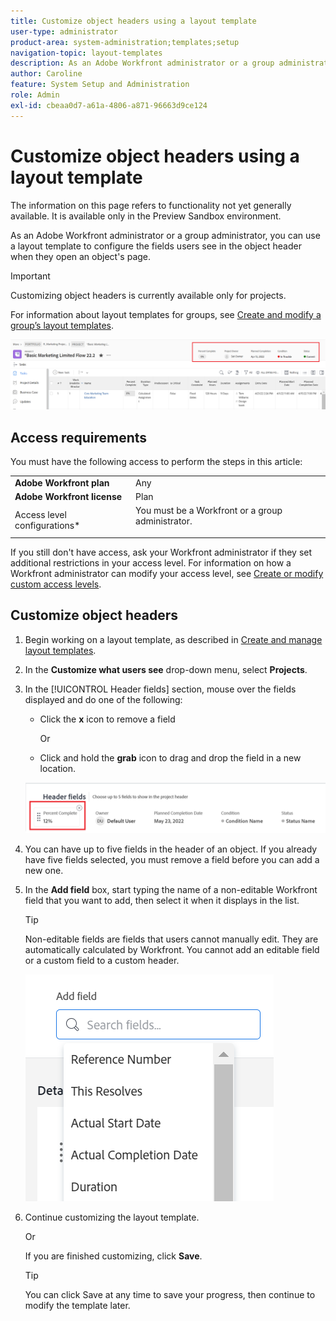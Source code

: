 ```yaml
---
title: Customize object headers using a layout template
user-type: administrator
product-area: system-administration;templates;setup
navigation-topic: layout-templates
description: As an Adobe Workfront administrator or a group administrator , you can use a layout template to configure the fields users see in the object header when they open an object's page.
author: Caroline
feature: System Setup and Administration
role: Admin
exl-id: cbeaa0d7-a61a-4806-a871-96663d9ce124
---
```

# Customize object headers using a layout template

The information on this page refers to functionality not yet generally available. It is available only in the Preview Sandbox environment.

As an Adobe Workfront administrator or a group administrator, you can use a layout template to configure the fields users see in the object header when they open an object's page.

>[!IMPORTANT]
>
>Customizing object headers is currently available only for projects.

For information about layout templates for groups, see [Create and modify a group’s layout templates](../../manage-groups/work-with-group-objects/create-and-modify-a-groups-layout-templates.md). 

![](assets/object-header-fields.png)

## Access requirements

You must have the following access to perform the steps in this article:


<table>
  <tr>
   <td><strong>Adobe Workfront plan</strong>
   </td>
   <td>Any
   </td>
  </tr>
  <tr>
   <td><strong>Adobe Workfront license</strong>
   </td>
   <td>Plan
   </td>
  </tr>
  <tr>
   <td>Access level configurations*
   </td>
   <td>You must be a Workfront or a group administrator.
<p>
   </td>
  </tr>
</table>

If you still don't have access, ask your Workfront administrator if they set additional restrictions in your access level. For information on how a Workfront administrator can modify your access level, see [Create or modify custom access levels](../../add-users/configure-and-grant-access/create-modify-access-levels.md). 

## Customize object headers

1. Begin working on a layout template, as described in [Create and manage layout templates](../../customize-workfront/use-layout-templates/create-and-manage-layout-templates.md).
1. In the **Customize what users see** drop-down menu, select **Projects**.

    <!--(NOTE: when more objects are supported, update this to say "select an object you want to customize in the Customize what users see drop-down menu). -->

1. In the [!UICONTROL Header fields] section, mouse over the fields displayed and do one of the following:
    * Click the **x** icon to remove a field
        
        Or
    
    * Click and hold the **grab** icon to drag and drop the field in a new location.

    <!--(NOTE: make sure the default names of these fields have not changed; otherwise, update screen shot)-->

    ![](assets/object-header-field-x-and-grab-icons-in-lt.png)

1. You can have up to five fields in the header of an object.
If you already have five fields selected, you must remove a field before you can add a new one.
1. In the **Add field** box, start typing the name of a non-editable Workfront field that you want to add, then select it when it displays in the list. 

    <!--(update the tip below when editable fields will come)
    -->

    >[!TIP]
    >
    >    Non-editable fields are fields that users cannot manually edit. They are automatically calculated by Workfront. You cannot add an editable field or a custom field to a custom header.


    ![](assets/add-field-to-header-in-lt-list.png)
    
1. Continue customizing the layout template.

    Or

    If you are finished customizing, click **Save**.

    >[!TIP]
    >
    >You can click Save at any time to save your progress, then continue to modify the template later.
